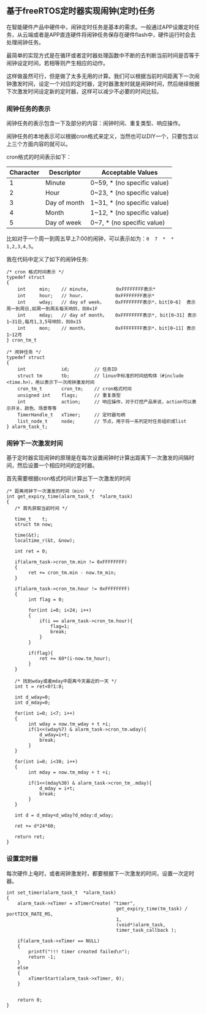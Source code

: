 ## 基于freeRTOS定时器实现闹钟(定时)任务

在智能硬件产品中硬件中，闹钟定时任务是基本的需求。一般通过APP设置定时任务，从云端或者是APP直连硬件将闹钟任务保存在硬件flash中，硬件运行时会去处理闹钟任务。

最简单的实现方式是在循环或者定时器处理函数中不断的去判断当前时间是否等于闹钟设定时间，若相等则产生相应的动作。

这样做虽然可行，但是做了太多无用的计算。我们可以根据当前时间距离下一次闹钟激发时间，设定一个对应的定时器，定时器激发时就是闹钟时间，然后继续根据下次激发时间设定新的定时器，这样可以减少不必要的时间比较。


### 闹钟任务的表示

闹钟任务的表示包含一下及部分的内容：闹钟时间、重复类型、响应操作。

闹钟任务的本地表示可以根据cron格式来定义，当然也可以DIY一个，只要包含以上三个方面内容的就可以。

cron格式的时间表示如下：

| Character | Descriptor | Acceptable Values |
| - | - | - |
| 1 | Minute | 0~59, * (no specific value) |
| 2 | Hour | 0~23, * (no specific value) |
| 3 | Day of month | 1~31, * (no specific value) |
| 4 | Month | 1~12, * (no specific value) |
| 5 | Day of week | 0~7, * (no specific value) |

比如对于一个周一到周五早上7:00的闹钟，可以表示如为：`0  7  *  *  1,2,3,4,5`。


我在代码中定义了如下的闹钟任务:

```
/* cron 格式时间表示 */
typedef struct
{
    int     min;    // minute,          0xFFFFFFFF表示*
    int     hour;   // hour，           0xFFFFFFFF表示*
    int     wday;   // day of week，    0xFFFFFFFF表示*，bit[0~6]  表示周一到周日,如周一到周五每天响铃，则0x1F
    int     mday;   // day of month，   0xFFFFFFFF表示*, bit[0~31] 表示1~31日,每月1,3,5号响铃，则0x15
    int     mon;    // month，          0xFFFFFFFF表示*，bit[0~11] 表示1~12月
} cron_tm_t

/* 闹钟任务 */
typedef struct
{
	int             id;         // 任务ID
	struct tm       tb;         // linux中标准的时间结构体（#include <time.h>），用以表示下一次闹钟激发时间
    cron_tm_t       cron_tm;    // cron格式时间
	unsigned int    flags;      // 重复类型
	int             action;     // 响应操作，对于灯控产品来说，action可以表示开关、颜色、场景等等
    TimerHandle_t   xTimer;     // 定时器句柄
    list_node_t     node;       // 节点，用于将一系列定时任务组织成list
} alarm_task_t;
```

### 闹钟下一次激发时间

基于定时器实现闹钟的原理是在每次设置闹钟时计算出距离下一次激发的间隔时间，然后设置一个相应时间的定时器。

首先需要根据cron格式时间计算出下一次激发的时间

```
/* 距离闹钟下一次激发的时间（min） */
int get_expiry_time(alarm_task_t  *alarm_task)
{
   /* 首先获取当前时间 */
   
   time_t    t;
   struct tm now;

   time(&t);
   localtime_r(&t, &now);

   int ret = 0;

   if(alarm_task->cron_tm.min != 0xFFFFFFFF)
   {
        ret += cron_tm.min - now.tm_min;
   }

   if(alarm_task->cron_tm.hour != 0xFFFFFFFF)
   {
        int flag = 0;

        for(int i=0; i<24; i++)
        {
            if(i == alarm_task->cron_tm.hour){
                flag=1;
                break;
            }
        }

        if(flag){
            ret += 60*(i-now.tm_hour);
        }
   }

   /* 找到wday或者mday中距离今天最近的一天 */
   int t = ret<0?1:0;
   
   int d_wday=0;
   int d_mday=0;

   for(int i=0; i<7; i++)
   {
        int wday = now.tm_wday + t +i;
        if(1<<(wday%7) & alarm_task->cron_tm.wday){
            d_wday=i+t;
            break;
        }
   }

   for(int i=0; i<30; i++)
   {
        int mday = now.tm_mday + t +i;

        if(1<<(mday%30) & alarm_task->cron_tm_.mday){
            d_mday = i+t;
            break;
        }
   }

   int d = d_mday<d_wday?d_mday:d_wday;

   ret += d*24*60;
  
   return ret;
}

```

### 设置定时器

每次硬件上电时，或者闹钟激发时，都要根据下一次激发的时间，设置一次定时器。

```
int set_timer(alarm_task_t  *alarm_task)
{
    alarm_task->xTimer = xTimerCreate( "timer",
                                        get_expiry_time(tm_task) / portTICK_RATE_MS,
                                        1,
                                        (void*)alarm_task,
                                        timer_task_callback );

    if(alarm_task->xTimer == NULL)
    {
        printf("!!! timer created failed\n");
        return -1;
    }
    else
    {
        xTimerStart(alarm_task->xTimer, 0);
    }


    return 0;
}

```
